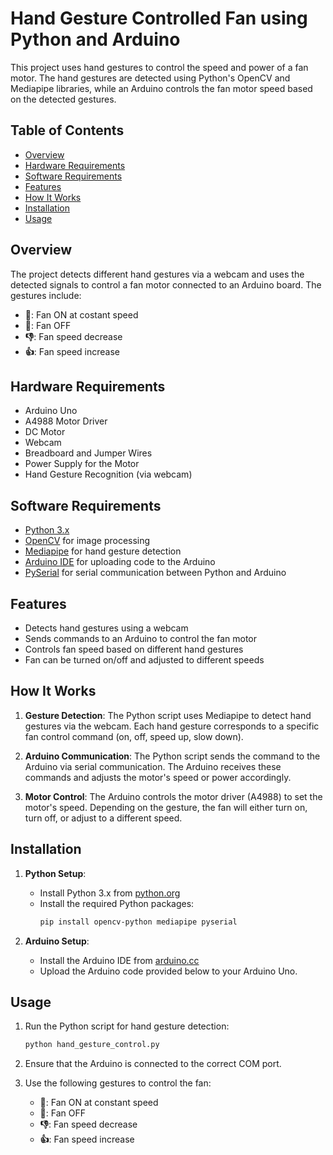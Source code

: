 # Hand Gesture Controlled Fan using Python and Arduino

This project uses hand gestures to control the speed and power of a fan motor. The hand gestures are detected using Python's OpenCV and Mediapipe libraries, while an Arduino controls the fan motor speed based on the detected gestures. 

## Table of Contents
- [Overview](#overview)
- [Hardware Requirements](#hardware-requirements)
- [Software Requirements](#software-requirements)
- [Features](#features)
- [How It Works](#how-it-works)
- [Installation](#installation)
- [Usage](#usage)


## Overview

The project detects different hand gestures via a webcam and uses the detected signals to control a fan motor connected to an Arduino board. The gestures include:
- **🤟**: Fan ON at costant speed
- **🤚**: Fan OFF
- **👎**: Fan speed decrease
- **👍**: Fan speed increase

## Hardware Requirements

- Arduino Uno
- A4988 Motor Driver
- DC Motor
- Webcam
- Breadboard and Jumper Wires
- Power Supply for the Motor
- Hand Gesture Recognition (via webcam)

## Software Requirements

- [Python 3.x](https://www.python.org/)
- [OpenCV](https://opencv.org/) for image processing
- [Mediapipe](https://mediapipe.dev/) for hand gesture detection
- [Arduino IDE](https://www.arduino.cc/en/software) for uploading code to the Arduino
- [PySerial](https://pythonhosted.org/pyserial/) for serial communication between Python and Arduino

## Features

- Detects hand gestures using a webcam
- Sends commands to an Arduino to control the fan motor
- Controls fan speed based on different hand gestures
- Fan can be turned on/off and adjusted to different speeds

## How It Works

1. **Gesture Detection**: 
   The Python script uses Mediapipe to detect hand gestures via the webcam. Each hand gesture corresponds to a specific fan control command (on, off, speed up, slow down).

2. **Arduino Communication**: 
   The Python script sends the command to the Arduino via serial communication. The Arduino receives these commands and adjusts the motor's speed or power accordingly.

3. **Motor Control**: 
   The Arduino controls the motor driver (A4988) to set the motor's speed. Depending on the gesture, the fan will either turn on, turn off, or adjust to a different speed.

## Installation

1. **Python Setup**:
    - Install Python 3.x from [python.org](https://www.python.org/)
    - Install the required Python packages:
      ```bash
      pip install opencv-python mediapipe pyserial
      ```

2. **Arduino Setup**:
    - Install the Arduino IDE from [arduino.cc](https://www.arduino.cc/en/software)
    - Upload the Arduino code provided below to your Arduino Uno.

## Usage

1. Run the Python script for hand gesture detection:
    ```bash
    python hand_gesture_control.py
    ```

2. Ensure that the Arduino is connected to the correct COM port.

3. Use the following gestures to control the fan:
    - **🤟**: Fan ON at constant speed
    - **🤚**: Fan OFF
    - **👎**: Fan speed decrease
    - **👍**: Fan speed increase


